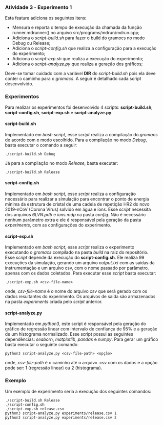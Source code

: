 ### Atividade 3 - Experimento 1

Esta feature adiciona os seguintes itens:

- Mensura e reporta o tempo de execução da chamada da função runner.mdrunner() no arquivo src/programs/mdrun/mdrun.cpp;
- Adiciona o *script-build.sh* para fazer o build do gramocs no modo Debug ou Release;
- Adiciona o *script-config.sh* que realiza a configuração para a execução do experimento;
- Adiciona o *script-exp.sh* que realiza a execução do experimento;
- Adiciona o *script-analyze.py* que realiza a geração dos gráficos;

Deve-se tomar cuidado com a variável **DIR** do *script-build.sh* pois ela deve conter o caminho para o *gromacs*.
A seguir é detalhado cada script desenvolvido.

### Experimentos

Para realizar os experimentos foi desenvolvido 4 scripts: **script-build.sh**, **script-config.sh**, **script-exp.sh** e **script-analyze.py**.

#### script-build.sh
Implementado em *bash script*, esse *script* realiza a compilação do *gromacs* de acordo com o modo escolhido. Para a compilação no modo *Debug*, basta executar o comando a seguir:

```
./script-build.sh Debug
```

Já para a compilação no modo *Release*, basta executar:

```
./script-build.sh Release
```

#### script-config.sh

Implementado em *bash script*, esse *script* realiza a configuração necessário para realizar a simulação para encontrar o ponto de energia mínima da estrutura de cristal de uma cadeia de repetição HR2 do novo 2019-nCoV (Corona Virus) solvido em água e íons. Esse *script* necessita dos arquivos *6LVN.pdb* e  *ions.mdp* na pasta *config*. Não é necessário nenhum parâmetro extra e ele é responsável pela geração da pasta *experiments*, com as configurações do experimento.

#### script-exp.sh

Implementado em *bash script*, esse *script* realiza o experimento executando o *gromacs* compilado na pasta *build* na raiz do repositório. Esse *script* depende da execução do **script-config.sh**. Ele realiza 99 execuções da simulação, gerando um arquivo *output.txt* com as saídas da instrumentação e um arquivo csv, com o nome passado por parâmetro, apenas com os dados coletados. Para executar esse *script* basta executar:

```
./script-exp.sh <csv-file-name>
```

onde, *csv-file-name* é o nome do arquivo csv que será gerado com os dados resultantes do experimento. Os arquivos de saída são armazenados na pasta *experiments* criada pelo *script* anterior.

#### script-analyze.py

Implementado em *python3*, este script é responsável pela geração do gráfico de regressão linear com intervalo de confiança de 95% e a geração de um histograma normalizado. Esse script possui as seguintes dependências:  *seaborn*, *matplotlib*, *pandas* e *numpy*. Para gerar um gráfico basta executar o seguinte comando:

```
python3 script-analyze.py <csv-file-path> <opção>
```

onde, *csv-file-path* é o caminho até o arquivo .csv com os dados e a opção pode ser: 1 (regressão linear) ou 2 (histograma).

### Exemplo

Um exemplo de experimento seria a execução dos seguintes comandos:

```
./script-build.sh Release
./script-config.sh
./script-exp.sh release.csv
python3 script-analyze.py experiments/release.csv 1
python3 script-analyze.py experiments/release.csv 2
```
